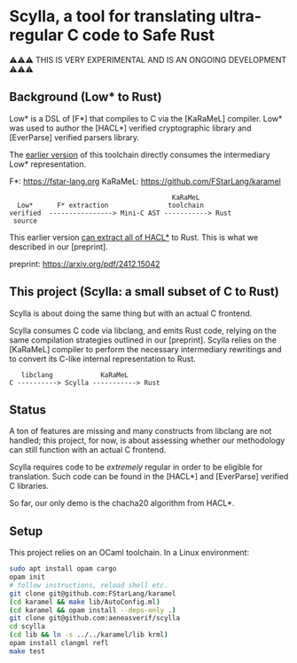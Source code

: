 # Scylla, a tool for translating ultra-regular C code to Safe Rust

⚠️⚠️⚠️ THIS IS VERY EXPERIMENTAL AND IS AN ONGOING DEVELOPMENT ⚠️⚠️⚠️

## Background (Low* to Rust)

Low* is a DSL of [F\*] that compiles to C via the
[KaRaMeL] compiler. Low* was used to author the [HACL\*] verified
cryptographic library and [EverParse] verified parsers library.

The [earlier version](https://github.com/FStarLang/karamel/blob/master/lib/AstToMiniRust.ml) of this
toolchain directly consumes the intermediary Low* representation.

F\*: https://fstar-lang.org
KaRaMeL: https://github.com/FStarLang/karamel

```
                                         KaRaMeL
  Low*      F* extraction               toolchain
verified  ----------------> Mini-C AST -----------> Rust
 source
```

This earlier version [can extract all of
HACL\*](https://github.com/hacl-star/hacl-star/tree/afromher_rs/dist/rs/src) to Rust. This is what
we described in our [preprint].

preprint: https://arxiv.org/pdf/2412.15042

## This project (Scylla: a small subset of C to Rust)

Scylla is about doing the same thing but with an actual C frontend.

Scylla consumes C code via libclang, and emits Rust code, relying on the same compilation strategies
outlined in our [preprint]. Scylla relies on the [KaRaMeL] compiler to perform the necessary
intermediary rewritings and to convert its C-like internal representation to Rust.

```
   libclang            KaRaMeL
C ----------> Scylla -----------> Rust
```

## Status

A ton of features are missing and many constructs from libclang are not handled; this project, for
now, is about assessing whether our methodology can still function with an actual C frontend.

Scylla requires code to be *extremely* regular in order to be eligible for translation. Such
code can be found in the [HACL\*] and
[EverParse] verified C libraries.

So far, our only demo is the chacha20 algorithm from HACL\*.

## Setup

This project relies on an OCaml toolchain. In a Linux environment:

```bash
sudo apt install opam cargo
opam init
# follow instructions, reload shell etc.
git clone git@github.com:FStarLang/karamel
(cd karamel && make lib/AutoConfig.ml)
(cd karamel && opam install --deps-only .)
git clone git@github.com:aeneasverif/scylla
cd scylla
(cd lib && ln -s ../../karamel/lib krml)
opam install clangml refl
make test
```
